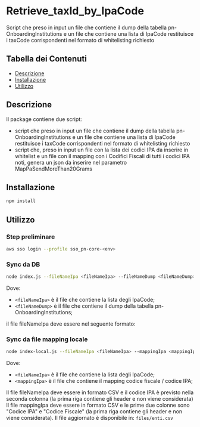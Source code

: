 # Retrieve_taxId_by_IpaCode

Script che preso in input un file che contiene il dump della tabella pn-OnboardingInstitutions e un file che contiene una lista di IpaCode restituisce i taxCode corrispondenti nel formato di whitelisting richiesto

## Tabella dei Contenuti

- [Descrizione](#descrizione)
- [Installazione](#installazione)
- [Utilizzo](#utilizzo)

## Descrizione

Il package contiene due script:
- script che preso in input un file che contiene il dump della tabella pn-OnboardingInstitutions e un file che contiene una lista di IpaCode restituisce i taxCode corrispondenti nel formato di whitelisting richiesto
- script che, preso in input un file con la lista dei codici IPA da inserire in whitelist e un file con il mapping con i Codifici Fiscali di tutti i codici IPA noti, genera un json da inserire nel parametro MapPaSendMoreThan20Grams

## Installazione

```bash
npm install
```

## Utilizzo
### Step preliminare

```bash
aws sso login --profile sso_pn-core-<env>
```

### Sync da DB
```bash  
node index.js --fileNameIpa <fileNameIpa> --fileNameDump <fileNameDump>
```
Dove:
- `<fileNameIpa>` è il file che contiene la lista degli IpaCode;
- `<fileNameDump>` è il file che contiene il dump della tabella pn-OnboardingInstitutions;

il file fileNameIpa deve essere nel seguente formato:
<IpaCode0>
<IpaCode1>
<IpaCode2>

### Sync da file mapping locale
```bash  
node index-local.js --fileNameIpa <fileNameIpa> --mappingIpa <mappingIpa>
```
Dove:
- `<fileNameIpa>` è il file che contiene la lista degli IpaCode;
- `<mappingIpa>` è il file che contiene il mapping codice fiscale / codice IPA;

Il file fileNameIpa deve essere in formato CSV e il codice IPA è previsto nella seconda colonna (la prima riga contiene gli header e non viene considerata)
Il file mappingIpa deve essere in formato CSV e le prime due colonne sono "Codice IPA" e "Codice Fiscale"  (la prima riga contiene gli header e non viene considerata). Il file aggiornato è disponibile in: `files/enti.csv`
